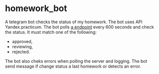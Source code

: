 # homework_bot
A telegram bot checks the status of my homework.
The bot uses API Yandex.practicum.
The bot polls [a endpoint](https://practicum.yandex.ru/api/user_api/homework_statuses/) every 600 seconds and check the status. It must match one of the following:
* approved,
* reviewing,
* rejected.

The bot also cheks errors when polling the server and logging.
The bot send message if change status a last homework or detects an error.
